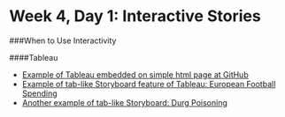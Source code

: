 # Week 4, Day 1: Interactive Stories

###When to Use Interactivity

####Tableau

- [Example of Tableau embedded on simple html page at GitHub](http://jacklule.github.io/embed-test-Tableau.html)
- [Example of tab-like Storyboard feature of Tableau: European Football Spending](https://public.tableau.com/s/gallery/spending-and-performance-5-european-football-leagues)
- [Another example of tab-like Storyboard: Durg Poisoning](https://public.tableau.com/s/gallery/fatal-drug-overdose-rates-united-states?utm_source=feedburner&utm_medium=email&utm_campaign=Feed%3A+VizOfTheDay+%28Viz+of+the+Day+-+Beautiful+Visual+Stories%29)
